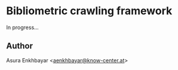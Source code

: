 # Bibliometric crawling framework

In progress...

## Author

Asura Enkhbayar  <[aenkhbayar@know-center.at](aenkhbayar@know-center.at)>
